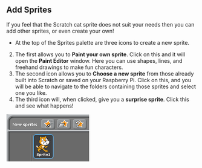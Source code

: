 ## Add Sprites

If you feel that the Scratch cat sprite does not suit your needs then you can add other sprites, or even create your own!

- At the top of the Sprites palette are three icons to create a new sprite.
2. The first allows you to **Paint your own sprite**. Click on this and it will open the **Paint Editor** window. Here you can use shapes, lines, and freehand drawings to make fun characters.
3. The second icon allows you to **Choose a new sprite** from those already built into Scratch or saved on your Raspberry Pi. Click on this, and you will be able to navigate to the folders containing those sprites and select one you like.
4. The third icon will, when clicked, give you a **surprise sprite**. Click this and see what happens!

![](images/new-sprite.png)

